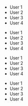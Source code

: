 <!-- Discount Plan 1 -->
* User 1
* User 2
* User 3
* User 4

<!-- Discount Plan 2 -->
* User 1
* User 2
* User 3
* User 4

<!-- Discount Plan 3 -->
* User 1
* User 2
* User 3
* User 4

<!-- Discount Plan for Loyal Users -->
* User 1
* User 2
* User 3
* User 4